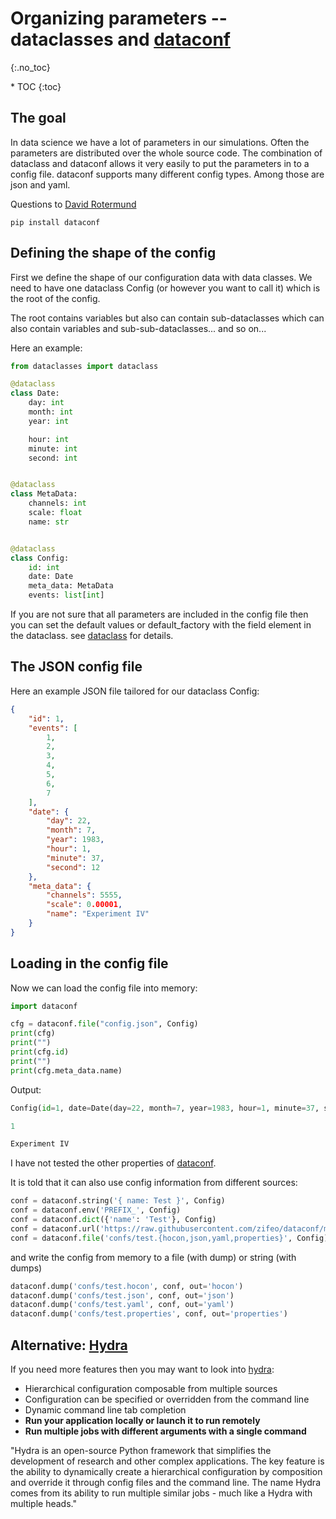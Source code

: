 # Organizing parameters -- dataclasses and [dataconf](https://github.com/zifeo/dataconf)
{:.no_toc}

<nav markdown="1" class="toc-class">
* TOC
{:toc}
</nav>

## The goal

In data science we have a lot of parameters in our simulations. Often the parameters are distributed over the whole source code. The combination of dataclass and dataconf allows it very easily to put the parameters in to a config file. dataconf supports many different config types. Among those are json and yaml.

Questions to [David Rotermund](mailto:davrot@uni-bremen.de)

```shell
pip install dataconf
```

## Defining the shape of the config

First we define the shape of our configuration data with data classes. We need to have one dataclass Config (or however you want to call it) which is the root of the config. 

The root contains variables but also can contain sub-dataclasses which can also contain variables and sub-sub-dataclasses... and so on... 

Here an example:  

```python
from dataclasses import dataclass

@dataclass
class Date:
    day: int
    month: int
    year: int

    hour: int
    minute: int
    second: int


@dataclass
class MetaData:
    channels: int
    scale: float
    name: str


@dataclass
class Config:
    id: int
    date: Date
    meta_data: MetaData
    events: list[int]
```

If you are not sure that all parameters are included in the config file then you can set the default values or default_factory with the field element in the dataclass. see [dataclass](https://davrot.github.io/pytutorial/python_basics/dataclass/) for details.

## The JSON config file

Here an example JSON file tailored for our dataclass Config:

```json
{
    "id": 1,
    "events": [
        1,
        2,
        3,
        4,
        5,
        6,
        7
    ],
    "date": {
        "day": 22,
        "month": 7,
        "year": 1983,
        "hour": 1,
        "minute": 37,
        "second": 12
    },
    "meta_data": {
        "channels": 5555,
        "scale": 0.00001,
        "name": "Experiment IV"
    }
}
```

## Loading in the config file

Now we can load the config file into memory:

```python
import dataconf

cfg = dataconf.file("config.json", Config)
print(cfg)
print("")
print(cfg.id)
print("")
print(cfg.meta_data.name)
```

Output:

```python
Config(id=1, date=Date(day=22, month=7, year=1983, hour=1, minute=37, second=12), meta_data=MetaData(channels=5555, scale=1e-05, name='Experiment IV'), events=[1, 2, 3, 4, 5, 6, 7])

1

Experiment IV
```

I have not tested the other properties of [dataconf](https://github.com/zifeo/dataconf).

It is told that it can also use config information from different sources:

```python
conf = dataconf.string('{ name: Test }', Config)
conf = dataconf.env('PREFIX_', Config)
conf = dataconf.dict({'name': 'Test'}, Config)
conf = dataconf.url('https://raw.githubusercontent.com/zifeo/dataconf/master/confs/test.hocon', Config)
conf = dataconf.file('confs/test.{hocon,json,yaml,properties}', Config)
```

and write the config from memory to a file (with dump) or string (with dumps)

```python
dataconf.dump('confs/test.hocon', conf, out='hocon')
dataconf.dump('confs/test.json', conf, out='json')
dataconf.dump('confs/test.yaml', conf, out='yaml')
dataconf.dump('confs/test.properties', conf, out='properties')
```

## Alternative: [Hydra](https://hydra.cc/)

If you need more features then you may want to look into [hydra](https://hydra.cc/): 

* Hierarchical configuration composable from multiple sources
* Configuration can be specified or overridden from the command line
* Dynamic command line tab completion
* **Run your application locally or launch it to run remotely**
* **Run multiple jobs with different arguments with a single command**

"Hydra is an open-source Python framework that simplifies the development of research and other complex applications. The key feature is the ability to dynamically create a hierarchical configuration by composition and override it through config files and the command line. The name Hydra comes from its ability to run multiple similar jobs - much like a Hydra with multiple heads."



